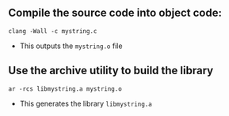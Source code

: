 ## Compile the source code into object code:

`clang -Wall -c mystring.c`

- This outputs the `mystring.o` file

## Use the archive utility to build the library

`ar -rcs libmystring.a mystring.o`

- This generates the library `libmystring.a`
